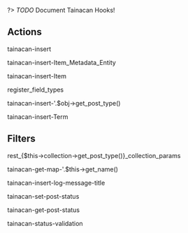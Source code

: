 ?> _TODO_ Document Tainacan Hooks!

## Actions

tainacan-insert

tainacan-insert-Item_Metadata_Entity

tainacan-insert-Item

register_field_types

tainacan-insert-'.$obj->get_post_type()

tainacan-insert-Term

## Filters

rest_{$this->collection->get_post_type()}_collection_params

tainacan-get-map-'.$this->get_name()

tainacan-insert-log-message-title

tainacan-set-post-status

tainacan-get-post-status

tainacan-status-validation


